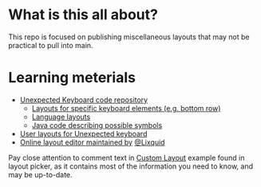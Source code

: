 # What is this all about?
This repo is focused on publishing miscellaneous layouts that may not be practical to pull into main.

# Learning meterials
* [Unexpected Keyboard code repository](https://github.com/Julow/Unexpected-Keyboard)
  * [Layouts for specific keyboard elements (e.g. bottom row)](https://github.com/Julow/Unexpected-Keyboard/tree/master/res/xml)
  * [Language layouts](https://github.com/Julow/Unexpected-Keyboard/tree/master/srcs/layouts)
  * [Java code describing possible symbols](https://github.com/Julow/Unexpected-Keyboard/blob/master/srcs/juloo.keyboard2/KeyValue.java)
* [User layouts for Unexpected keyboard](https://github.com/Julow/Unexpected-Keyboard-layouts)
* [Online layout editor maintained by](https://unexpected-keyboard-layout-editor.lixquid.com/) [@Lixquid](https://github.com/lixquid)

Pay close attention to comment text in [Custom Layout](https://github.com/Julow/Unexpected-Keyboard/blob/master/srcs/layouts/latn_qwerty_us.xml) example found in layout picker, as it contains most of the information you need to know, and may be up-to-date.
